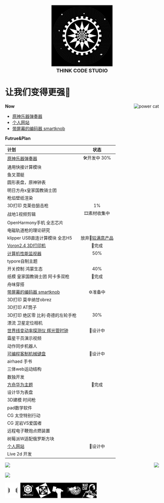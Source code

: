 <h3 align="center">
  <img alt="head logo" src="./logo_1.png" width="200"/><br/>
  THINK CODE STUDIO
</h3>



# 让我们变得更强💪  
 
<img alt="power cat" src="https://github.com/ThinkCodeStudio/Markdown-Image/blob/master/power.jpg" align="right"/>

**Now**

* [原神乐器弹奏器](https://github.com/ThinkCodeStudio/GenshinPlayer)
* [个人网站](https://github.com/ThinkCodeStudio/blog)
* [带屏幕的编码器 smartknob](https://github.com/ThinkCodeStudio/smartknob)

**Futrue&Plan**

| 计划                            |     状态     | 
| :------------------------------ | :---------:  |
|[原神乐器弹奏器](https://github.com/ThinkCodeStudio/GenshinPlayer)|   🛠开发中 30%  |
|通用快接计算模块                 |              |
|鱼叉潜艇                         |              |
|圆形表盘，原神钟表                |              |
|明日方舟x皇家国教骑士团           |              |
|枪焰壁纸渲染                      |              |
|3D打印 克莱伯狙击枪               |      1%      |
|战地1视频剪辑                     |🎞素材收集中  |
|OpenHarmony手机 全志芯片          |              |  
|电磁轨道枪的理论研究              |              |  
|klipper USB直连计算模块 全志H5    |放弃🤩[较满意产品](https://www.bilibili.com/video/BV1D94y1D7Es)|  
|[Voron2.4 3D打印机](https://github.com/ThinkCodeStudio/my_voron2.4_3dPrinter)             | 🎉完成 |  
|[计算机性能监视器](https://github.com/ThinkCodeStudio/PCresource)                        | 50% |  
|typore自制主题                    |              |  
|开关控制 鸿蒙生态                 |       40%     | 
|纸模 皇家国教骑士团 阿卡多双枪     |   🎉完成   |  
|舟味穿搭                          |              |  
|[带屏幕的编码器 smartknob](https://github.com/ThinkCodeStudio/smartknob) |        ⚙准备中      |
|3D打印 莫辛纳甘obrez              |              |
|3D打印 AT筒子                     |              |
|3D打印 绝区零 比利·奇德的左轮手枪  |       30%    |
|漂流 卫星定位相机                  |              |
|[世界线变动率探测仪 辉光管时钟](https://github.com/ThinkCodeStudio/DivergenceMeter)        |   📐设计中   |
|霜星干员演示视频                  |               |
|动作同步机器人                    |               |
|[可编程客制机械键盘](https://github.com/ThinkCodeStudio/DIYkeyboard)| 📐设计中 |
|airhaed 手书                      |               |
|三体web运动结构                   |               |
|数独开发                          |               |
|[方舟华为主题](https://www.bilibili.com/video/BV1hP4y1t7Sn)|     🎉完成    |
|设计华为表盘                      |               |
|3D建模 时间枪                     |               |
|pad数学软件                       |               |
|CG 太空特别行动                   |               |
|CG 泥岩VS爱国者                   |               |
|远程电子鞭炮点燃装置              |               |
|树莓派W适配俄罗斯方块             |               |
|[个人网站](https://github.com/ThinkCodeStudio/blog) |  📐设计中   |
|Live 2d 开发                      |               |

<p>
 <img  src="https://github-readme-stats.vercel.app/api/top-langs/?username=ThinkCodeStudio&layout=compact&theme=midnight-purple" align="right"/>
 <img  src="https://github-readme-stats.vercel.app/api?username=ThinkCodeStudio&theme=midnight-purple" width="415"/>
</p>

![](https://activity-graph.herokuapp.com/graph?username=ThinkCodeStudio&theme=react-dark)

<img alt="一代" src="./logo_0.png" align="left" width="50" high="50"/>
<img alt="二代" src="./logo_6.png" align="left" width="50" high="50"/>
<img alt="音乐" src="./logo_2.png" align="left" width="50" high="50"/>
<img alt="制造" src="./logo_3.png" align="left" width="50" high="50"/>
<img alt="媒体" src="./logo_4.png" align="left" width="50" high="50"/>
<img alt="战车" src="./logo_5.png" align="left" width="50" high="50"/>
